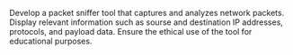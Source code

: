 Develop a packet sniffer tool that captures and analyzes network packets. Display relevant information such as sourse and destination IP addresses, protocols, and payload data. Ensure the ethical use of the tool for educational purposes.
